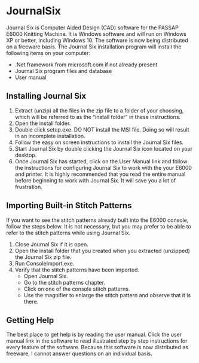 # JournalSix

Journal Six is Computer Aided Design (CAD) software for the PASSAP E6000 Knitting Machine. It is Windows software and will run on Windows XP or better, including Windows 10.  The software is now being distributed on a freeware basis.
The Journal Six installation program will install the following items on your computer:
*	.Net framework from microsoft.com if not already present
*	Journal Six program files and database
*	User manual
## Installing Journal Six
1.	Extract (unzip) all the files in the zip file to a folder of your choosing, which will be referred to as the “install folder” in these instructions.
2.	Open the install folder.
3.	Double click setup.exe. DO NOT install the MSI file. Doing so will result in an incomplete installation.
4.	Follow the easy on screen instructions to install the Journal Six files.
5.	Start Journal Six by double clicking the Journal Six icon located on your desktop.
6.	Once Journal Six has started, click on the User Manual link and follow the instructions for configuring Journal Six to work with the your E6000 and printer. It is highly recommended that you read the entire manual before beginning to work with Journal Six. It will save you a lot of frustration.
## Importing Built-in Stitch Patterns
If you want to see the stitch patterns already built into the E6000 console, follow the steps below.  It is not necessary, but you may prefer to be able to refer to the stitch patterns while using Journal Six. 
1. Close Journal Six if it is open.
2. Open the install folder that you created when you extracted (unzipped) the Journal Six zip file.
3. Run ConsoleImport.exe.
4. Verify that the stitch patterns have been imported.
   * Open Journal Six.
   *	Go to the stitch patterns chapter.
   * Click on one of the console stitch patterns.
   * Use the magnifier to enlarge the stitch pattern and observe that it is there.
## Getting Help
The best place to get help is by reading the user manual.  Click the user manual link in the software to read illustrated step by step instructions for every feature of the software. 
Because this software is now distributed as freeware, I cannot answer questions on an individual basis.  
